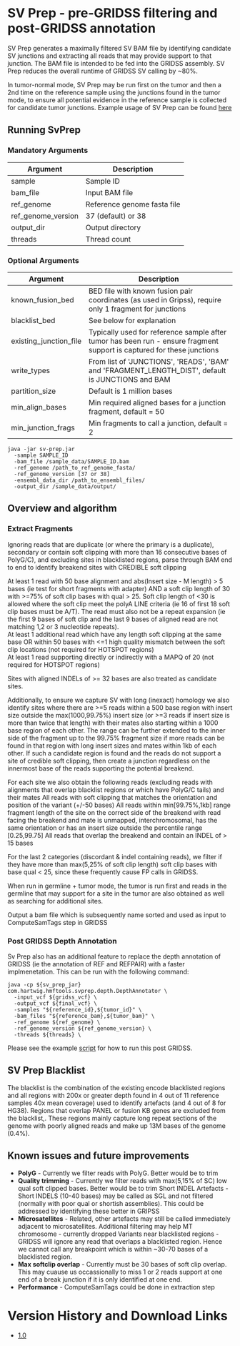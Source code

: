 # SV Prep - pre-GRIDSS filtering and post-GRIDSS annotation

SV Prep generates a maximally filtered SV BAM file by identifying candidate SV junctions and extracting all reads that may provide support to that junction. The BAM file is intended to be fed into the GRIDSS assembly.   SV Prep reduces the overall runtime of GRIDSS SV calling by ~80%.

In tumor-normal mode, SV Prep may be run first on the tumor and then a 2nd time on the reference sample using the junctions found in the tumor mode, to ensure all potential evidence in the reference sample is collected for candidate tumor junctions. Example usage of SV Prep can be found [here](https://github.com/hartwigmedical/hmftools/blob/master/pipeline/wgs_scripts/run_gridss)

## Running SvPrep

### Mandatory Arguments

Argument | Description 
---|---
sample | Sample ID
bam_file | Input BAM file
ref_genome | Reference genome fasta file
ref_genome_version | 37 (default) or 38
output_dir | Output directory
threads | Thread count

### Optional Arguments

Argument | Description 
---|---
known_fusion_bed | BED file with known fusion pair coordinates (as used in Gripss), require only 1 fragment for junctions
blacklist_bed | See below for explanation
existing_junction_file | Typically used for reference sample after tumor has been run - ensure fragment support is captured for these junctions
write_types | From list of 'JUNCTIONS', 'READS', 'BAM' and 'FRAGMENT_LENGTH_DIST', default is JUNCTIONS and BAM
partition_size | Default is 1 million bases
min_align_bases | Min required aligned bases for a junction fragment, default = 50
min_junction_frags | Min fragments to call a junction, default = 2

```
java -jar sv-prep.jar 
  -sample SAMPLE_ID
  -bam_file /sample_data/SAMPLE_ID.bam
  -ref_genome /path_to_ref_genome_fasta/
  -ref_genome_version [37 or 38] 
  -ensembl_data_dir /path_to_ensembl_files/
  -output_dir /sample_data/output/ 
```

## Overview and algorithm

### Extract Fragments

Ignoring reads that are duplicate (or where the primary is a duplicate), secondary or contain soft clipping with more than 16 consecutive bases of PolyG/C), and excluding sites in blacklisted regions, parse through BAM end to end to identify breakend sites with CREDIBLE soft clipping

At least 1 read with 50 base alignment and  abs(Insert size - M length) > 5 bases (ie test for short fragments with adapter) AND a soft clip length of 30 with >=75% of soft clip bases with qual > 25. Soft clip length of <30 is allowed where the soft clip meet the polyA LINE criteria (ie 16 of first 18 soft clip bases must be A/T). The read must also not be a repeat expansion (ie the first 9 bases of soft clip and the last 9 bases of aligned read are not matching 1,2 or 3 nucleotide repeats).       
At least 1 additional read which have any length soft clipping at the same base OR within 50 bases with <=1 high quality mismatch between the soft clip locations  (not required for HOTSPOT regions)   
At least 1 read supporting directly or indirectly with a MAPQ of 20 (not required for HOTSPOT regions)

Sites with aligned INDELs of >= 32 bases are also treated as candidate sites.

Additionally, to ensure we capture SV with long (inexact) homology we also identify sites where there are >=5 reads within a 500 base region with insert size outside the max(1000,99.75%) insert size (or >=3 reads if insert size is more than twice that length) with their mates also starting within a 1000 base region of each other. The range can be further extended to the inner side of the fragment up to the 99.75% fragment size if more reads can be found in that region with long insert sizes and mates within 1kb of each other.  If such a candidate region is found and the reads do not support a site of credible soft clipping, then create a junction regardless on the innermost base of the reads supporting the potential breakend.

For each site we also obtain the following reads (excluding reads with alignments that overlap blacklist regions or which have PolyG/C tails) and their mates
All reads with soft clipping that matches the orientation and position of the variant (+/-50 bases)
All reads within min[99.75%,1kb] range fragment length of the site on the correct side of the breakend with read facing the breakend and mate is unmapped, interchromosomal, has the same orientation or has an insert size outside the percentile range [0.25,99.75]
All reads that overlap the breakend and contain an INDEL of > 15 bases

For the last 2 categories (discordant & indel containing reads), we filter if they have more than max(5,25% of soft clip length) soft clip bases with base qual < 25, since these frequently cause FP calls in GRIDSS. 

When run in germline + tumor mode, the tumor is run first and reads in the germline that may support for a site in the tumor are also obtained as well as searching for additional sites.   

Output a bam file which is subsequently name sorted  and used as input to ComputeSamTags step in GRIDSS

### Post GRIDSS Depth Annotation

Sv Prep also has an additional feature to replace the depth annotation of GRIDSS (ie the annotation of REF and REFPAIR) with a faster implmenetation.  This can be run with the following command: 

```
java -cp ${sv_prep_jar} com.hartwig.hmftools.svprep.depth.DepthAnnotator \
  -input_vcf ${gridss_vcf} \
  -output_vcf ${final_vcf} \
  -samples "${reference_id},${tumor_id}" \
  -bam_files "${reference_bam},${tumor_bam}" \
  -ref_genome ${ref_genome} \
  -ref_genome_version ${ref_genome_version} \
  -threads ${threads} \
```

Please see the example [script](https://github.com/hartwigmedical/hmftools/blob/master/pipeline/wgs_scripts/run_gridss) for how to run this post GRIDSS.

## SV Prep Blacklist

The blacklist is the combination of the existing encode blacklisted regions and all regions with 200x or greater depth found in 4 out of 11 reference samples  40x mean coverage) used to identify artefacts (and 4 out of 8 for HG38).   Regions that overlap PANEL or fusion KB genes are excluded from the blacklist,. These  regions mainly capture long repeat sections of the genome with poorly aligned reads and make up 13M bases of the genome (0.4%).  

## Known issues and future improvements

- **PolyG** - Currently we filter reads with PolyG.   Better would be to trim
- **Quality trimming** - Currently we filter reads with max(5,15% of SC) low qual soft clipped bases.   Better would be to trim
Short INDEL Artefacts - Short INDELS (10-40 bases) may be called as SGL and not filtered (normally with poor qual or shortish assemblies).  This could be addressed by identifying these better in GRIPSS
- **Microsatellites** - Related, other artefacts may still be called immediately adjacent to microsatellites.   Additional filtering may help
MT chromosome - currently dropped
Variants near blacklisted regions - GRIDSS will ignore any read that overlaps a blacklisted region.   Hence we cannot call any breakpoint which is within ~30-70 bases of a blacklisted region.
- **Max softclip overlap** - Currently must be 30 bases of soft clip overlap.  This may cuause us occassionally to miss 1 or 2 reads support at one end of a break junction if it is only identified at one end.
- **Performance** - ComputeSamTags could be done in extraction step

# Version History and Download Links
- [1.0](https://github.com/hartwigmedical/hmftools/releases/tag/sv-prep-v1.0)
